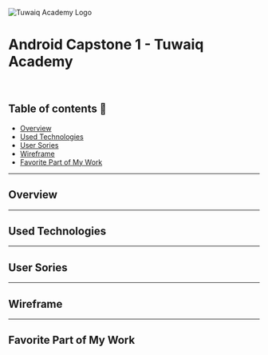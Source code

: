 ![Tuwaiq Academy Logo](https://camo.githubusercontent.com/37ca472e2afb74974a0314d89af8f470422a79582bed0d188f9927777230195d/68747470733a2f2f6c61756e63682e73612f6173736574732f696d616765732f6c6f676f732f7475776169712d61636164656d792d6c6f676f2e737667)

# Android Capstone 1 - Tuwaiq Academy 

<br>

## Table of contents 📄
- [Overview](#overview)
- [Used Technologies](#used-technologies)
- [User Sories](#user-sories)
- [Wireframe](#wireframe)
- [Favorite Part of My Work](#favorite-part-of-my-work)

<hr>

## Overview

<hr>

## Used Technologies

<hr>

## User Sories

<hr> 

## Wireframe

<hr> 

## Favorite Part of My Work 

